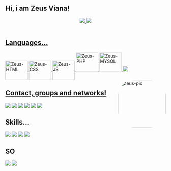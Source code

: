 ##  Hi, i am Zeus Viana!

<div align="center">
 <a href="https://github.com/Eng-Zeus-Vianna", >
 <img altura="180em" src="https://github-readme-stats.vercel.app/api?username=Eng-Zeus-Vianna&show_icons=true&theme=merko&include_all_commits=true&count_private=true"/>
 <img altura="180em" src="https://github-readme-stats.vercel.app/api/top-langs/?username=Eng-Zeus-Vianna&layout=compact&langs_count=7&theme=merko"/>
</div>
<div style="display: inline_block"><br> <!- "img" repesenta a inserção de imagem no documento; "aligh" e o aliamento do elemento; "alt" mostra um testo alternativo caso o carregamento falhe; "height" e a altura; "width" e a altura; "src" e a tag para inserir imagem de um site; "href" e o atributo que define a url da hiperlincação; "target" e um atributo que define como uma hiperlincação sera aberta->

 ##  Languages...
<img align="center" alt="Zeus-HTML" height="60" width="70" src="https://cdn.jsdelivr.net/gh/devicons/devicon/icons/html5/html5-original.svg" /> 
<img align="center" alt="Zeus-CSS" height="60" width="70" src="https://cdn.jsdelivr.net/gh/devicons/devicon/icons/css3/css3-original.svg" />
<img align="center" alt="Zeus-JS" height="60" width="70" src="https://cdn.jsdelivr.net/gh/devicons/devicon/icons/javascript/javascript-original.svg" />
<img aligh="center" alt="Zeus-PHP" height="60" width="70" src="https://cdn.jsdelivr.net/gh/devicons/devicon/icons/php/php-original.svg" />
<img aligh="center" alt="Zeus-MYSQL" height="60" width="70" src="https://cdn.jsdelivr.net/gh/devicons/devicon/icons/mysql/mysql-original-wordmark.svg" />
<img align="right" alt="Zeus-pix" height="150" style="border-radius:50px;" src="https://user-images.githubusercontent.com/58530995/147854846-83d65733-a661-4979-bc28-6c94901cf2f4.png">
<img src="https://img.shields.io/badge/Python-3776AB?style=for-the-badge&logo=python&logoColor=white">
</div>
 
##
 
##  Contact, groups and networks!
<a href="https://www.instagram.com/eng_zeus.vianna/" target="_blank"><img src="https://img.shields.io/badge/-Instagram-%23E4405F?style=for-the-badge&logo=instagram&logoColor=white" target="_blank"></a>
<a href="https://www.facebook.com/V.Zeus.linux.ictus/" target="_blank"><img src="https://img.shields.io/badge/Facebook-1877F2?style=for-the-badge&logo=facebook&logoColor=white" target="_blank"></a>
<a href="zeus.eng.ambiental@gmail.com"><img src="https://img.shields.io/badge/Gmail-D14836?style=for-the-badge&logo=gmail&logoColor=white" target="_blank"></a>
<a href="zeus.devops@outlook.com"><img src="https://img.shields.io/badge/Microsoft_Outlook-0078D4?style=for-the-badge&logo=microsoft-outlook&logoColor=white" target="_blank"></a>
<a href="https://www.linkedin.com/in/zeus--3b5480143/" target="_blank"><img src="https://img.shields.io/badge/-LinkedIn-%230077B5?style=for-the-badge&logo=linkedin&logoColor=white" target="_blank"></a>
<a href="https://stackoverflow.com/users/17555874/zeus-devops" target="_blank"><img src="https://img.shields.io/badge/Stack_Overflow-FE7A16?style=for-the-badge&logo=stack-overflow&logoColor=white" target="_blank"></a>

 
 ##
 
 
 ##  Skills...
 <img src="https://img.shields.io/badge/Bootstrap-563D7C?style=for-the-badge&logo=bootstrap&logoColor=white">
 <img src="https://img.shields.io/badge/MySQL-00000F?style=for-the-badge&logo=mysql&logoColor=white">
 <img src="https://img.shields.io/badge/Google_Cloud-4285F4?style=for-the-badge&logo=google-cloud&logoColor=white">
 <img src="https://img.shields.io/badge/Microsoft_Office-D83B01?style=for-the-badge&logo=microsoft-office&logoColor=white">
 
 ##
 
 ## SO
<a href="" target="_blank"><img src="https://img.shields.io/badge/Ubuntu-E95420?style=for-the-badge&logo=ubuntu&logoColor=white" target="_blank"></a>
<a href="" target="_blank"><img src="https://img.shields.io/badge/Windows-0078D6?style=for-the-badge&logo=windows&logoColor=white" target="_blank"></a>
